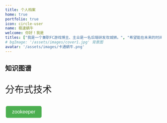 ```yaml
---
title: 个人档案
home: true
portfolio: true
icon: circle-user
name: 极速蜗牛
welcome: 你好！我是
titles: ["我是一个兼职FC游戏博主、主业是一名后端研发攻城狮。", "希望能在未来的时间里能帮助到各位。", "合作愉快！"]
# bgImage: '/assets/images/cover1.jpg' 背景图
avatar: '/assets/images/卡通蜗牛.png'
---
```


## 知识图谱

<p style="font-size: 30px;">分布式技术</p>

<button type="button" style="background-color: #4CAF50; color: white; border: none; padding: 10px 20px; text-align: center; text-decoration: none; display: inline-block; font-size: 16px; margin: 4px 2px; cursor: pointer; border-radius: 5px;">zookeeper</button> 